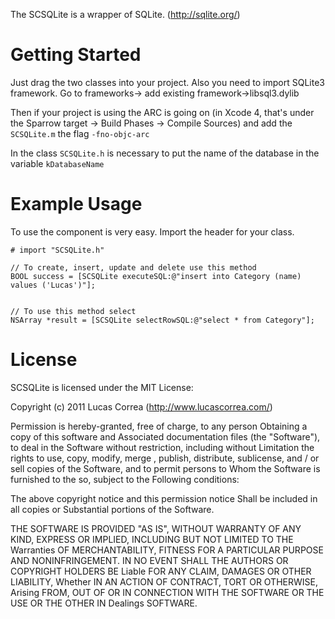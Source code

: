 The SCSQLite is a wrapper of SQLite. (http://sqlite.org/)


Getting Started
=================
Just drag the two classes into your project. Also you need to import SQLite3 framework. Go to frameworks-> add existing framework->libsql3.dylib

Then if your project is using the ARC is going on (in Xcode 4, that's under the Sparrow target -> Build Phases -> Compile Sources) and add the `SCSQLite.m` the flag `-fno-objc-arc`

In the class `SCSQLite.h` is necessary to put the name of the database in the variable `kDatabaseName`



Example Usage
=============

To use the component is very easy. Import the header for your class.

	# import "SCSQLite.h"

	// To create, insert, update and delete use this method
	BOOL success = [SCSQLite executeSQL:@"insert into Category (name) values ​​('Lucas')"];


	// To use this method select
	NSArray *result = [SCSQLite selectRowSQL:@"select * from Category"];


License
=============

SCSQLite is licensed under the MIT License:

Copyright (c) 2011 Lucas Correa (http://www.lucascorrea.com/)

Permission is hereby-granted, free of charge, to any person Obtaining a copy of this software and Associated documentation files (the "Software"), to deal in the Software without restriction, including without Limitation the rights to use, copy, modify, merge , publish, distribute, sublicense, and / or sell copies of the Software, and to permit persons to Whom the Software is furnished to the so, subject to the Following conditions:

The above copyright notice and this permission notice Shall be included in all copies or Substantial portions of the Software.

THE SOFTWARE IS PROVIDED "AS IS", WITHOUT WARRANTY OF ANY KIND, EXPRESS OR IMPLIED, INCLUDING BUT NOT LIMITED TO THE Warranties OF MERCHANTABILITY, FITNESS FOR A PARTICULAR PURPOSE AND NONINFRINGEMENT. IN NO EVENT SHALL THE AUTHORS OR COPYRIGHT HOLDERS BE Liable FOR ANY CLAIM, DAMAGES OR OTHER LIABILITY, Whether IN AN ACTION OF CONTRACT, TORT OR OTHERWISE, Arising FROM, OUT OF OR IN CONNECTION WITH THE SOFTWARE OR THE USE OR THE OTHER IN Dealings SOFTWARE.